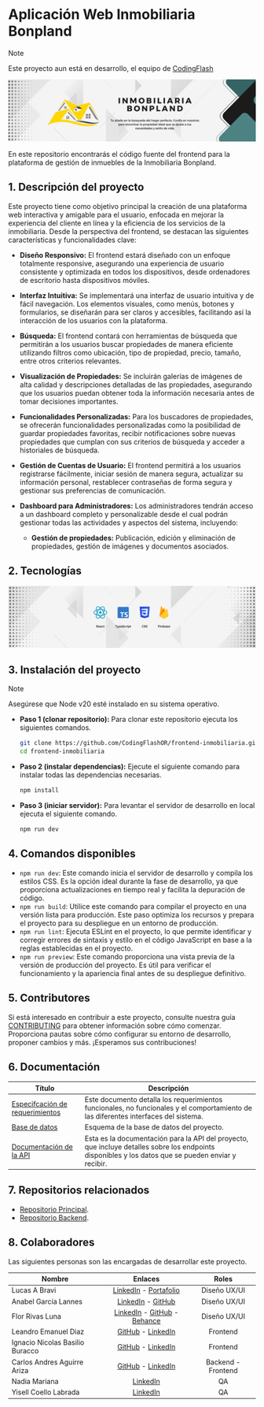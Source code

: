 # Aplicación Web Inmobiliaria Bonpland
> [!NOTE]
> Este proyecto aun está en desarrollo, el equipo de <a href="https://github.com/CodingFlashOR" target="_blank">CodingFlash</a>

<div>
    <a href="https://dev-inmobiliaria.netlify.app" target="_blank">
        <img src="/images/InmobiliariaBonplandBanner.png">
    </a>
</div>

En este repositorio encontrarás el código fuente del frontend para la plataforma de gestión de inmuebles de la Inmobiliaria Bonpland.

## 1. Descripción del proyecto
Este proyecto tiene como objetivo principal la creación de una plataforma web interactiva y amigable para el usuario, enfocada en mejorar la experiencia del cliente en línea y la eficiencia de los servicios de la inmobiliaria. Desde la perspectiva del frontend, se destacan las siguientes características y funcionalidades clave:

- **Diseño Responsivo:** El frontend estará diseñado con un enfoque totalmente responsive, asegurando una experiencia de usuario consistente y optimizada en todos los dispositivos, desde ordenadores de escritorio hasta dispositivos móviles.

- **Interfaz Intuitiva:** Se implementará una interfaz de usuario intuitiva y de fácil navegación. Los elementos visuales, como menús, botones y formularios, se diseñarán para ser claros y accesibles, facilitando así la interacción de los usuarios con la plataforma.

- **Búsqueda:** El frontend contará con herramientas de búsqueda que permitirán a los usuarios buscar propiedades de manera eficiente utilizando filtros como ubicación, tipo de propiedad, precio, tamaño, entre otros criterios relevantes.

- **Visualización de Propiedades:** Se incluirán galerías de imágenes de alta calidad y descripciones detalladas de las propiedades, asegurando que los usuarios puedan obtener toda la información necesaria antes de tomar decisiones importantes.

- **Funcionalidades Personalizadas:** Para los buscadores de propiedades, se ofrecerán funcionalidades personalizadas como la posibilidad de guardar propiedades favoritas, recibir notificaciones sobre nuevas propiedades que cumplan con sus criterios de búsqueda y acceder a historiales de búsqueda.

- **Gestión de Cuentas de Usuario:** El frontend permitirá a los usuarios registrarse fácilmente, iniciar sesión de manera segura, actualizar su información personal, restablecer contraseñas de forma segura y gestionar sus preferencias de comunicación.

- **Dashboard para Administradores:** Los administradores tendrán acceso a un dashboard completo y personalizable desde el cual podrán gestionar todas las actividades y aspectos del sistema, incluyendo:

    - **Gestión de propiedades:** Publicación, edición y eliminación de propiedades, gestión de imágenes y documentos asociados.

## 2. Tecnologías

<div>
    <img src="/images/TechnologiesFrontendIB.png">
</div>

## 3. Instalación del proyecto
> [!NOTE]
> Asegúrese que Node v20 esté instalado en su sistema operativo.

- **Paso 1 (clonar repositorio):** Para clonar este repositorio ejecuta los siguientes comandos.
    
    ```bash
    git clone https://github.com/CodingFlashOR/frontend-inmobiliaria.git
    cd frontend-inmobiliaria
    ```

- **Paso 2 (instalar dependencias):** Ejecute el siguiente comando para instalar todas las dependencias necesarias.

    ```bash
    npm install
    ```

- **Paso 3 (iniciar servidor):** Para levantar el servidor de desarrollo en local ejecuta el siguiente comando.

    ```bash
    npm run dev
    ```

## 4. Comandos disponibles
- `npm run dev`: Este comando inicia el servidor de desarrollo y compila los estilos CSS. Es la opción ideal durante la fase de desarrollo, ya que proporciona actualizaciones en tiempo real y facilita la depuración de código.
- `npm run build`: Utilice este comando para compilar el proyecto en una versión lista para producción. Este paso optimiza los recursos y prepara el proyecto para su despliegue en un entorno de producción.
- `npm run lint`: Ejecuta ESLint en el proyecto, lo que permite identificar y corregir errores de sintaxis y estilo en el código JavaScript en base a la reglas establecidas en el proyecto.
- `npm run preview`: Este comando proporciona una vista previa de la versión de producción del proyecto. Es útil para verificar el funcionamiento y la apariencia final antes de su despliegue definitivo.

## 5. Contributores
Si está interesado en contribuir a este proyecto, consulte nuestra guía [CONTRIBUTING](CONTRIBUTING.md) para obtener información sobre cómo comenzar. Proporciona pautas sobre cómo configurar su entorno de desarrollo, proponer cambios y más. ¡Esperamos sus contribuciones!

## 6. Documentación
| Título | Descripción | 
|----------|----------|
| [Especifcación de requerimientos](https://writer.zoho.com/writer/open/gvaj1411213d7d4bb4c818860a3bea679ecbb) | Este documento detalla los requerimientos funcionales, no funcionales y el comportamiento de las diferentes interfaces del sistema. |
| [Base de datos](https://app.diagrams.net/?title=EsquemaDB.drawio#Uhttps%3A%2F%2Fdrive.google.com%2Fuc%3Fid%3D1uJAsYcVnTEviwOq5JZ_q_2VWnpvgPfBd%26export%3Ddownload)   | Esquema de la base de datos del proyecto. |
| [Documentación de la API](https://carlosandresaguirreariza.pythonanywhere.com/) | Esta es la documentación para la API del proyecto, que incluye detalles sobre los endpoints disponibles y los datos que se pueden enviar y recibir. |

## 7. Repositorios relacionados
- [Repositorio Principal](https://github.com/CodingFlashOR#11-inmobiliaria-bonpland).
- [Repositorio Backend](https://github.com/CodingFlashOR/backend-inmobiliaria).

## 8. Colaboradores
Las siguientes personas son las encargadas de desarrollar este proyecto.

| Nombre | Enlaces | Roles |
|----------|:--------:|:--------:|
| Lucas A Bravi | [LinkedIn](https://www.linkedin.com/in/lucasandr%C3%A9sbravi/) - [Portafolio](https://lucasbravidi1062b1.myportfolio.com/) | Diseño UX/UI |
| Anabel García Lannes | [LinkedIn](https://www.linkedin.com/in/anabelgarc%C3%ADalannes/) - [GitHub](https://github.com/anabelgl) | Diseño UX/UI |
| Flor Rivas Luna | [LinkedIn](https://www.linkedin.com/in/floridesign/) - [GitHub](https://github.com/FlorRivas) - [Behance](https://www.behance.net/floridesign) | Diseño UX/UI |
| Leandro Emanuel Diaz | [GitHub]( https://github.com/leandiazz) - [LinkedIn](https://www.linkedin.com/in/leandiaz/) | Frontend |
| Ignacio Nicolas Basilio Buracco | [GitHub](https://github.com/NachoBasilio) - [LinkedIn](https://www.linkedin.com/in/ignacio-nicolas-basilio-buracco/) | Frontend |
| Carlos Andres Aguirre Ariza | [GitHub](https://github.com/The-Asintota) - [LinkedIn](https://www.linkedin.com/in/carlosaguirredev/) | Backend - Frontend |
| Nadia Mariana | [LinkedIn](https://www.linkedin.com/in/nadia-mariana-fridel-490ab263/) | QA |
| Yisell Coello Labrada | [LinkedIn](https://www.linkedin.com/in/yisell-coello-labrada-725668250/) | QA |
